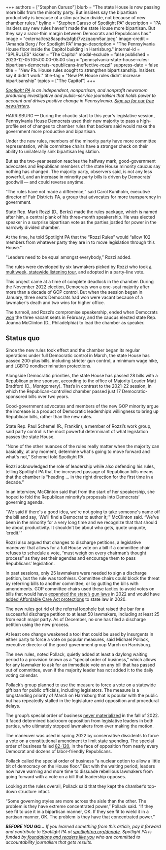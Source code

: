 +++
authors = ["Stephen Caruso"]
blurb = "The state House is now passing more bills from the minority party. But insiders say the bipartisan productivity is because of a slim partisan divide, not because of new chamber rules."
byline = "Stephen Caruso of Spotlight PA"
description = "PA insiders say new rules haven't made the state House more bipartisan. But they say a razor-thin margin between Democrats and Republicans has."
image = "external/esz8aspdwjsfgbt7vzzqaqm5ar.jpeg"
image-credit = "Amanda Berg / For Spotlight PA"
image-description = "The Pennsylvania House floor inside the Capitol building in Harrisburg."
internal-id = "SPLRULES"
kicker = "The Capitol"
modal-exclude = false
published = 2023-12-05T05:00:00-05:00
slug = "pennsylvania-state-house-rules-bipartisan-democrats-republicans-ineffective-rozzi"
suppress-date = false
title = "New Pa. House rules sought to strengthen bipartisanship. Insiders say it didn't work."
title-tag = "New PA House rules didn’t increase bipartisanship"
topics = ["The Capitol"]
+++

<a href="https://www.spotlightpa.org/"><em>Spotlight PA</em></a><em> is an independent, nonpartisan, and nonprofit newsroom producing investigative and public-service journalism that holds power to account and drives positive change in Pennsylvania. </em><a href="https://www.spotlightpa.org/newsletters"><em>Sign up for our free newsletters</em></a><em>.</em>

HARRISBURG — During the chaotic start to this year&#39;s legislative session, Pennsylvania House Democrats used their new majority to pass a high-profile set of changes to chamber rules that backers said would make the government more productive and bipartisan.

Under the new rules, members of the minority party have more committee representation, while committee chairs have a stronger check on their ability to unilaterally sink bipartisan legislation.

But as the two-year session reaches the halfway mark, good-government advocates and Republican members of the state House minority caucus say nothing has changed. The majority party, observers said, is not any less powerful, and an increase in minority party bills is driven by Democrats’ goodwill — and could reverse anytime.

“The rules have not made a difference,” said Carol Kuniholm, executive director of Fair Districts PA, a group that advocates for more transparency in government.

<script src="https://www.spotlightpa.org/embed.js" async></script><div data-spl-embed-version="1" data-spl-src="https://www.spotlightpa.org/embeds/newsletter/"></div>

State Rep. Mark Rozzi (D., Berks) made the rules package, which is named after him, a central plank of his three-month speakership. He was elected speaker in a surprise bipartisan vote as the parties jostled for power in the narrowly divided chamber.

At the time, he told Spotlight PA that the “Rozzi Rules” would “allow 102 members from whatever party they are in to move legislation through this House.”

“Leaders need to be equal amongst everybody,” Rozzi added.

The rules were developed by six lawmakers picked by Rozzi who took <a href="https://www.spotlightpa.org/news/2023/02/pa-house-deadlock-speaker-mark-rozzi-listening-tour/">a multiweek, statewide listening tour</a>, and adopted in a party-line vote.

This project came at a time of complete deadlock in the chamber. During the November 2022 election, Democrats won a one-seat majority after more than a decade of GOP control. But when the session began in January, three seats Democrats had won were vacant because of a lawmaker&#39;s death and two wins for higher office.

The turmoil, and Rozzi’s compromise speakership, ended when Democrats <a href="https://www.spotlightpa.org/news/2023/02/special-elections-pennsylvania-house-democratic-majority/">won</a> the three vacant seats in February, and the caucus elected state Rep. Joanna McClinton (D., Philadelphia) to lead the chamber as speaker.

## Status quo

Since the new rules took effect and the chamber began its regular operations under full Democratic control in March, the state House has passed 200-plus bills, including stricter gun control, a minimum wage hike, and LGBTQ nondiscrimination protections.

Alongside Democratic priorities, the state House has passed 28 bills with a Republican prime sponsor, according to the office of Majority Leader Matt Bradford (D., Montgomery). That’s in contrast to the 2021-22 session, in which the Republican-controlled chamber passed just 17 Democratic-sponsored bills over two years.

Good-government advocates and members of the new GOP minority argue the increase is a product of Democratic leadership’s willingness to bring up Republican bills, rather than the new rules.

State Rep. Paul Schemel (R., Franklin), a member of Rozzi’s work group, said party control is the most powerful determinant of what legislation passes the state House.

“None of the other nuances of the rules really matter when the majority can basically, at any moment, determine what&#39;s going to move forward and what&#39;s not,” Schemel told Spotlight PA.

Rozzi acknowledged the role of leadership while also defending his rules, telling Spotlight PA that the increased passage of Republican bills means that the chamber is “heading … in the right direction for the first time in a decade.”

In an interview, McClinton said that from the start of her speakership, she hoped to fold the Republican minority’s proposals into Democrats’ governing agenda.

“We said if there&#39;s a good idea, we&#39;re not going to take someone&#39;s name off the bill and say, ‘We&#39;ll find a Democrat to author it,’” McClinton said. “We&#39;ve been in the minority for a very long time and we recognize that that should be about productivity. It shouldn&#39;t be about who gets, quote unquote, ‘credit.’”

Rozzi also argued that changes to discharge petitions, a legislative maneuver that allows for a full House vote on a bill if a committee chair refuses to schedule a vote, “must weigh on every chairman’s thought process” as they set their agendas and encourage them to pass Republicans’ legislation.

In past sessions, only 25 lawmakers were needed to sign a discharge petition, but the rule was toothless. Committee chairs could block the threat by referring bills to another committee, or by gutting the bills with amendments. GOP committee chairs used these tactics to avoid votes on bills that would have <a href="https://www.spotlightpa.org/news/2022/06/pennsylvania-gun-control-legislation-inaction/">expanded the state’s gun laws</a> in 2022 and would have <a href="https://www.wesa.fm/politics-government/2020-01-20/pa-house-dems-attempt-to-force-a-vote-on-package-of-health-care-bills">added Affordable Care Act protections</a> to state law in 2020.

The new rules got rid of the referral loophole but raised the bar for a successful discharge petition to at least 50 lawmakers, including at least 25 from each major party. As of December, no one has filed a discharge petition using the new process.

At least one change weakened a tool that could be used by insurgents in either party to force a vote on popular measures, said Michael Pollack, executive director of the good-government group March on Harrisburg.

The new rules, noted Pollack, quietly added at least a daylong waiting period to a provision known as a “special order of business,” which allows for any lawmaker to ask for an immediate vote on any bill that has passed out of committee, even if the majority leader has not added it to the daily voting calendar.

Pollack’s group planned to use the measure to force a vote on a statewide gift ban for public officials, including legislators. The measure is a longstanding priority of March on Harrisburg that is popular with the public but has repeatedly stalled in the legislature amid opposition and procedural delays.

The group’s special order of business <a href="https://www.spotlightpa.org/news/2022/09/pa-lawmakers-gift-ban-legislature-fails/">never materialized</a> in the fall of 2022. It faced determined backroom opposition from legislative leaders in both parties, who ultimately stopped lawmakers from ever making the motion.

<script src="https://www.spotlightpa.org/embed.js" async></script><div data-spl-embed-version="1" data-spl-src="https://www.spotlightpa.org/embeds/donate/"></div>

The maneuver was used in spring 2022 by conservative dissidents to force a vote on a constitutional amendment to limit state spending. The special order of business failed <a href="https://www.legis.state.pa.us/cfdocs/legis/RC/Public/rc_view_action2.cfm?sess_yr=2021&amp;sess_ind=0&amp;rc_body=H&amp;rc_nbr=869">82-120</a>, in the face of opposition from nearly every Democrat and dozens of labor-friendly Republicans.

Pollack called the special order of business “a nuclear option to allow a little bit of democracy on the House floor.” But with the waiting period, leaders now have warning and more time to dissuade rebellious lawmakers from going forward with a vote on a bill that leadership opposes.

Looking at the rules overall, Pollack said that they kept the chamber’s top-down structure intact.

“Some governing styles are more across the aisle than the other. The problem is they have extreme concentrated power,” Pollack said. “If they see fit to use it in a bipartisan manner, OK. If they see fit to wield it in a partisan manner, OK. The problem is they have that concentrated power.”

<strong><em>BEFORE YOU GO…</em></strong><em> If you learned something from this article, pay it forward and contribute to Spotlight PA at </em><a href="http://spotlightpa.org/donate"><em>spotlightpa.org/donate</em></a><em>. Spotlight PA is funded by</em><a href="https://www.spotlightpa.org/support"><em> foundations and readers like you</em></a><em> who are committed to accountability journalism that gets results.<br/></em>

